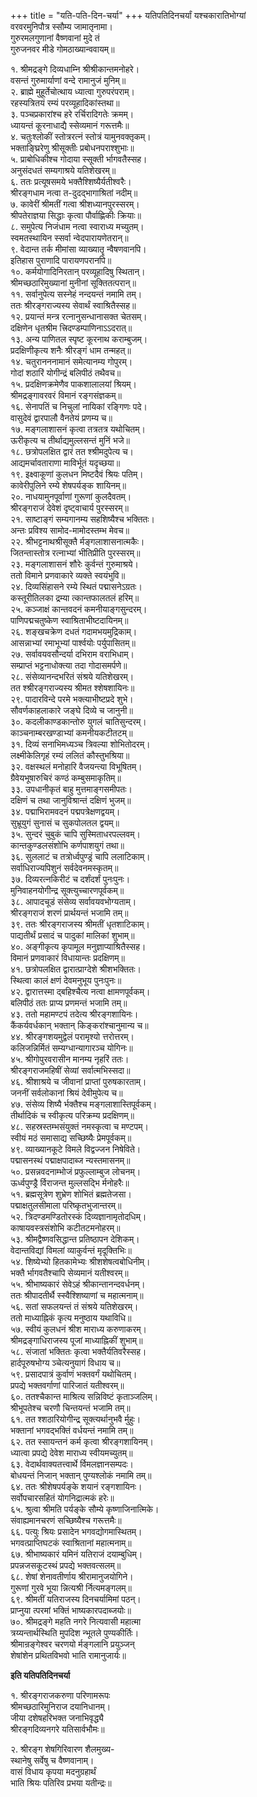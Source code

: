 +++
title = "यति-पति-दिन-चर्या"
+++
यतिपतिदिनचर्यां यश्चकारातिभोग्यां  
वरवरमुनिपौत्र स्सौम्य जामातृनामा।  
गुरुरमलगुणानां वैष्णवानां मुदे तं  
गुरुजनवर मीडे गोमठाख्यान्ववायम्॥  

१. श्रीमद्रङ्गे दिव्यधाम्नि श्रीश्रीकान्तमनोहरे।  
वसन्तं गुरुमार्याणां वन्दे रामानुजं मुनिम्॥  
२. ब्राह्मे मुहूर्तेचोत्थाय ध्यात्वा गुरुपरंपराम्।  
रहस्यत्रितयं रम्यं परव्यूहादिकांस्तथा॥  
३. पञ्चप्रकारांश्च हरे रर्चिरादिगतेः क्रमम्।  
ध्यायन्तं कूरनाधाद्यै स्सेव्यमानं गरूत्तमैः॥  
४. चतुःश्लोकीं स्तोत्ररत्नं स्तोत्रं यामुनवक्तृकम्।  
भक्ताङ्घ्रिरेणु श्रीसूक्तीः प्रबोधनपराश्शुभाः॥  
५. प्राबोधिकीश्च गोदाया स्सूक्ती र्भागवतैस्सह।  
अनुसंदधतं सम्यगाश्रये यतिशेखरम्॥  
६. ततः प्रत्यूषसमये भक्तैश्शिष्यैर्यतीश्वरैः।  
श्रीरङ्गधाम नत्वा त-दुदद्भागाश्रितां नदीम्॥  
७. कावेरीं श्रीमतीं गत्वा श्रीशध्यानपुरस्सरम्।  
श्रीपतेराज्ञया सिद्धाः कृत्वा पौर्वाह्णिकीः क्रियाः॥  
८. समुपेत्य निजंधाम नत्वा स्वाराध्य मच्युतम्।  
स्वमतस्थायिन स्सर्वा न्वेदपारायणेतरान्॥  
९. वेदान्त तर्क मीमांसा व्याख्यातॄ न्वैषणवानपि।  
इतिहास पुराणादि पारायणपरानपि॥  
१०. कर्मयोगादिनिरतान् परव्यूहादिषु स्थितान्।  
श्रीमच्छठारिमुख्यानां मुनीनां सूक्तितत्परान्॥  
११. सर्वानुपेत्य सस्नेहं नन्दयन्तं नमामि तम्।  
ततः श्रीरङ्गराज्यस्य सेवार्थं स्वाश्रितैस्सह॥  
१२. प्रयान्तं मन्त्र रत्नानुसन्धानासक्त चेतसम्।  
दक्षिणेन धृतश्रीम त्त्रिदण्डम्पाणिनाऽऽदरात्॥  
१३. अन्य पाणितल स्पृष्ट कूरनाथ कराम्बुजम्।  
प्रदक्षिणीकृत्य शनैः श्रीरङ्गं धाम तन्महत्॥  
१४. चतुरानननामानं समेत्यानम्य गोपुरम्।  
गोदां शठारिं योगीन्द्रं बलिपीठं तथैवच॥  
१५. प्रदक्षिणक्रमेणैव पाकशालालयां श्रियम्।  
श्रीमद्रङ्गावरवरं विमानं रङ्गसंज्ञकम्॥  
१६. सेनापतिं च निचुलां नायिकां रङ्गिणः पदे।  
वासुदेवं द्वारपालौ वैनतेयं प्रणम्य च॥  
१७. मङ्गलाशासनं कृत्वा तत्रतत्र यथोचितम्।  
ऊरीकृत्य च तीर्थाद्यमुल्लसन्तं मुनिं भजे॥  
१८. छत्रोपलक्षित द्वारं तत श्श्रीमदुपेत्य च।  
आद्यमर्चावताराणा माविर्भूतं यदृच्छया॥  
१९. इक्ष्वाकूणां कुलधन मिष्टदैवं श्रियः पतिम्।  
कावेरीपुलिने रम्ये शेषपर्यङ्क शायिनम्॥  
२०. नाधयामुनपूर्वाणां गुरूणां कुलदैवतम्।  
श्रीरङ्गराजं देवेशं दृष्ट्वाचार्य पुरस्सरम्॥  
२१. साष्टाङ्गं सम्यगानम्य सहशिष्यैश्च भक्तितः।  
अन्तः प्रविश्य सामोद-मामोदस्तम्भ मेवच॥  
२२. श्रीभट्टनाथश्रीसूक्तै र्मङ्गलाशासनात्मकैः।  
जितन्तास्तोत्र रत्नाभ्यां भीतिप्रीति पुरस्सरम्॥  
२३. मङ्गलाशासनं शौरेः कुर्वन्तं गुरुमाश्रये।  
ततो विमाने प्रणवाकारे व्यक्ते स्वयंभुवि॥  
२४. दिव्यसिंहासने रम्ये स्थितं पद्मासनेऽग्रतः।  
कस्तूरीतिलका द्रम्या त्कान्तफालतलं हरिम्॥  
२५. कञ्जाक्षं कान्तवदनं कमनीयाङ्गसुन्दरम्।  
पाणिपद्मचतुष्केण स्वाश्रिताभीष्टदायिनम्॥  
२६. शङ्खचक्रेण दधतं गदामभयमुद्रिकाम्।  
आसन्नाभ्यां रमाभूभ्यां पार्श्वयोः पर्युपासितम्॥  
२७. सर्वावयवसौन्दर्या दभिराम वराभिधाम्।  
सम्प्राप्तं भट्टनाधोक्त्या तदा गोदासमर्पणे॥  
२८. संसेव्यानन्दभरितं संश्रये यतिशेखरम्।  
तत श्श्रीरङ्गराज्यस्य श्रीमत श्शेषशायिनः॥  
२९. पादारविन्दे परमे भक्त्याभीष्टप्रदे शुभे।  
सौवर्णकाहलाकारे जङ्घे दिव्ये च जानुनी॥  
३०. कदलीकाण्डकान्तोरु युगलं चातिसुन्दरम्।  
काञ्चनाम्बरखण्डाभ्यां कमनीयकटीतटम्॥  
३१. दिव्यं सनाभिमध्यञ्च त्रिवल्या शोभितोदरम्।  
लक्ष्मीकेलिगृहं रम्यं ललितं कौस्तुभश्रिया॥  
३२. वक्षस्थलं मनोहारि वैजयन्त्या विभूषितम्।  
ग्रैवेयभूषारुचिरं कण्ठं कम्बुसमाकृतिम्॥  
३३. उपधानीकृतं बाहु मुत्तमाङ्गसमीपतः।  
दक्षिणं च तथा जानुविश्रान्तं दक्षिणं भुजम्॥  
३४. पद्माभिरामवदनं पद्मपत्रेक्षणद्वयम्।  
सुभ्रूयुगं सुनासं च सुकपोलतल द्वयम्॥  
३५. सुन्दरं चुबुकं चापि सुस्मिताधरपल्लवम्।  
कान्तकुण्डलसंशोभि कर्णपाशयुगं तथा॥  
३६. सुललाटं च तत्रोर्ध्वपुण्ड्रं चापि ललाटिकाम्।  
सर्वाधिराज्यपिशुनं सर्वदेवनमस्कृतम्॥  
३७. दिव्यरत्नकिरीटं च दर्शंदर्शं पुनःपुनः।  
मुनिवाहनयोगीन्द्र सूक्त्युच्चारणपूर्वकम्॥  
३८. आपादचूडं संसेव्य सर्वावयवभोग्यताम्।  
श्रीरङ्गराजं शरणं प्रार्थयन्तं भजामि तम्॥  
३९. ततः श्रीरङ्गराजस्य श्रीमतीं धृतशाटिकाम्।  
पाद्यतीर्थं प्रसादं च पादुकां मालिकां शुभाम्॥  
४०. अङ्गीकृत्य कृपामूल मनुज्ञाप्याश्रितैस्सह।  
विमानं प्रणवाकारं विधायान्तः प्रदक्षिणम्॥  
४१. छत्रोपलक्षित द्वारात्प्राग्देशे श्रीशभक्तितः।  
स्थित्वा कालं क्षणं देवमनुभूय पुनःपुनः॥  
४२. द्वारात्तस्मा द्बहिश्चैत्य नत्वा क्षामणपूर्वकम्।  
बलिपीठं ततः प्राप्य प्रणमन्तं भजामि तम्॥  
४३. ततो महामण्टपं तदेत्य श्रीरङ्गशायिनः।  
कैंकर्यवर्धकान् भक्तान् किङ्करांश्चानुमान्य च॥  
४४. श्रीरङ्गशयमुद्वेलं परामृश्यो त्तरोत्तरम्।  
कलिजन्निर्मितं सम्यग्धान्यागारञ्च योगिनः॥  
४५. श्रीगोपुरवरासीन मानम्य नृहरिं ततः।  
श्रीरङ्गराजमहिषीं सेव्यां सर्वात्मभिस्सदा॥  
४६. श्रीशाश्रये च जीवानां प्राप्तां पुरुषकारताम्।  
जननीं सर्वलोकानां श्रियं देवीमुपेत्य च॥  
४७. संसेव्य शिष्यै र्भक्तैश्च मङ्गलाशास्तिपूर्वकम्।  
तीर्थादिकं च स्वीकृत्य परिक्रम्य प्रदक्षिणम्॥  
४८. सहस्रस्तम्भसंयुक्तं नमस्कृत्वा च मण्टपम्।  
स्वीयं मठं समासाद्य सच्छिष्यैः प्रेमपूर्वकम्॥  
४९. व्याख्यानकूटे विमले विद्वज्जन निषेविते।  
पद्मासनस्थं पद्माक्षपादाब्ज न्यस्तमासनम्॥  
५०. प्रसन्नवदनाम्भोजं प्रफुल्लाम्बुज लोचनम्।  
ऊर्ध्वपुण्ड्रै र्विराजन्त मुल्लसद्भि र्मनोहरैः॥  
५१. ब्रह्मसूत्रेण शुभ्रेण शोभितं ब्रह्मतेजसा।  
पद्माक्षतुलसीमाला परिष्कृतभुजान्तरम्॥  
५२. त्रिदण्डमण्डितोरस्कं दिव्यज्ञानामृतोदधिम्।  
काषायवस्त्रसंशोभि कटीतटमनोहरम्॥  
५३. श्रीमद्वैष्णवसिद्धान्त प्रतिष्ठापन देशिकम्।  
वेदान्तविद्यां विमलां व्याकुर्वन्तं मृदूक्तिभिः॥  
५४. शिष्येभ्यो हितकामेभ्यः श्रीशशेषत्वबोधिनीम्।  
भक्तै र्भागवतैश्चापि सेव्यमानं यतीश्वरम्॥  
५५. श्रीभाष्यकारं सेवेऽहं श्रीकान्तानन्दवर्धनम्।  
ततः श्रीपादतीर्थै स्स्वैश्शिष्याणां च महात्मनाम्॥  
५६. सतां सफलयन्तं तं संश्रये यतिशेखरम्।  
ततो माध्याह्निकं कृत्य मनुष्ठाय यथाविधि॥  
५७. स्वीयं कुलधनं श्रीश माराध्य करुणाकरम्।  
श्रीमद्रङ्गाधिराजस्य पूजां माध्याह्निकीं शुभाम्॥  
५८. संजातां भक्तितः कृत्वा भक्तैर्यतिवरैस्सह।  
हार्दपूरुषभोग्य ञ्चेत्यनुयागं विधाय च॥  
५९. प्रसादपात्रं कुर्वाणं भक्तवर्गं यथोचितम्।  
प्रपद्ये भक्तवर्गाणां पारिजातं यतीश्वरम्॥  
६०. ततश्चैकान्त माश्रित्य सन्निविष्टं कृताञ्जलिम्।  
श्रीभूपतेश्च चरणौ चिन्तयन्तं भजामि तम्॥  
६१. तत श्शठारियोगीन्द्र सूक्त्यर्थानुभवै र्मुहुः।  
भक्तानां भगवद्भक्तिं वर्धयन्तं नमामि तम्॥  
६२. तत स्सायन्तनं कर्म कृत्वा श्रीरङ्गशायिनम्।  
ध्यात्वा प्रपद्ये देवेश माराध्य स्वीयमच्युतम्॥  
६३. वेदार्थवाक्यतत्त्वार्थे र्विमलज्ञानसम्पदः।  
बोधयन्तं निजान् भक्तान् पुण्यश्लोकं नमामि तम्॥  
६४. ततः श्रीशेषपर्यङ्के शयानं रङ्गशायिनः।  
सर्वोपचारसहितं योगनिद्रात्मकं हरेः॥  
६५. श्रुत्वा श्रीमति पर्यङ्के सौम्ये कृष्णाजिनात्मिके।  
संवाह्यमानचरणं सच्छिष्यैश्च गरूत्तमैः॥  
६६. पत्युः श्रियः प्रसादेन भगवद्योगमास्थितम्।  
भगवत्प्राप्तिघटकं स्वाश्रितानां महात्मनाम्॥  
६७. श्रीभाष्यकारं यमिनं यतिराजं दयाम्बुधिम्।  
प्रपन्नजसकूटस्थं प्रपद्ये भक्तवत्सलम्॥  
६८. शेषां शेनावतीर्णाय श्रीरामानुजयोगिने।  
गुरूणां गुरवे भूया न्नित्यश्री र्नित्यमङ्गलम्॥  
६९. श्रीमतीं यतिराजस्य दिनचर्यामिमां पठन्।  
प्राप्नुया त्परमां भक्तिं भाष्यकारपदाब्जयोः॥  
७०. श्रीमद्रङ्गे महति नगरे नित्यवासी महात्मा  
त्रय्यन्तार्थस्थिति मुपदिश न्भूतले पुण्यकीर्तिः।  
श्रीमान्रङ्गेश्वर चरणयो र्मङ्गलानि प्रयुञ्जन्  
शेषांशेन प्रथितविभवो भाति रामानुजार्यः॥  

**इति यतिपतिदिनचर्या**  

१. श्रीरङ्गराजकरुणा परिणामरूपः  
श्रीमच्छठारिमुनिराज दयानिधानम्।  
जीया दशेषहरिभक्त जनाभिवृद्ध्यै  
श्रीरङ्गदिव्यनगरे यतिसार्वभौमः॥  

२. श्रीरङ्ग शेषगिरिवारण शैलमुख्य-  
स्थानेषु सर्वेषु च वैष्णवानाम्।  
वासं विधाय कृपया मदनुग्रहार्थं  
भाति श्रियः पतिरिव प्रभया यतीन्द्रः॥  

